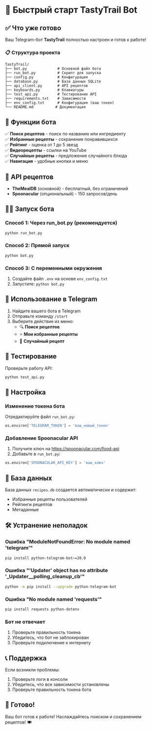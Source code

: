 # 🚀 Быстрый старт TastyTrail Bot

## ✅ Что уже готово

Ваш Telegram-бот **TastyTrail** полностью настроен и готов к работе!

### 📋 Структура проекта
```
TastyTrail/
├── bot.py              # Основной файл бота
├── run_bot.py          # Скрипт для запуска
├── config.py           # Конфигурация
├── database.py         # База данных SQLite
├── api_client.py       # API рецептов
├── keyboards.py        # Клавиатуры
├── test_api.py         # Тестирование API
├── requirements.txt    # Зависимости
├── env_config.txt      # Конфигурация (ваш токен)
└── README.md          # Документация
```

## 🎯 Функции бота

✅ **Поиск рецептов** - поиск по названию или ингредиенту  
✅ **Избранные рецепты** - сохранение понравившихся  
✅ **Рейтинг** - оценка от 1 до 5 звезд  
✅ **Видеорецепты** - ссылки на YouTube  
✅ **Случайные рецепты** - предложение случайного блюда  
✅ **Навигация** - удобные кнопки и меню  

## 🔧 API рецептов

- **TheMealDB** (основной) - бесплатный, без ограничений
- **Spoonacular** (опциональный) - 150 запросов/день

## 🏃‍♂️ Запуск бота

### Способ 1: Через run_bot.py (рекомендуется)
```bash
python run_bot.py
```

### Способ 2: Прямой запуск
```bash
python bot.py
```

### Способ 3: С переменными окружения
1. Создайте файл `.env` на основе `env_config.txt`
2. Запустите: `python bot.py`

## 📱 Использование в Telegram

1. Найдите вашего бота в Telegram
2. Отправьте команду `/start`
3. Выберите действие из меню:
   - 🔍 **Поиск рецептов**
   - ⭐ **Мои избранные рецепты**
   - 🎲 **Случайный рецепт**

## 🧪 Тестирование

Проверьте работу API:
```bash
python test_api.py
```

## 🔧 Настройка

### Изменение токена бота
Отредактируйте файл `run_bot.py`:
```python
os.environ['TELEGRAM_TOKEN'] = 'ваш_новый_токен'
```

### Добавление Spoonacular API
1. Получите ключ на https://spoonacular.com/food-api
2. Добавьте в `run_bot.py`:
```python
os.environ['SPOONACULAR_API_KEY'] = 'ваш_ключ'
```

## 💾 База данных

База данных `recipes.db` создается автоматически и содержит:
- Избранные рецепты пользователей
- Рейтинги рецептов
- Метаданные

## 🛠️ Устранение неполадок

### Ошибка "ModuleNotFoundError: No module named 'telegram'"
```bash
pip install python-telegram-bot>=20.0
```

### Ошибка "'Updater' object has no attribute '_Updater__polling_cleanup_cb'"
```bash
python -m pip install --upgrade python-telegram-bot
```

### Ошибка "No module named 'requests'"
```bash
pip install requests python-dotenv
```

### Бот не отвечает
1. Проверьте правильность токена
2. Убедитесь, что бот не заблокирован
3. Проверьте подключение к интернету

## 📞 Поддержка

Если возникли проблемы:
1. Проверьте логи в консоли
2. Убедитесь, что все зависимости установлены
3. Проверьте правильность токена бота

## 🎉 Готово!

Ваш бот готов к работе! Наслаждайтесь поиском и сохранением рецептов! 🍽️
